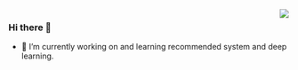 <img align="right" src="https://github-readme-stats.vercel.app/api?username=zhaocc1106&show_icons=true&icon_color=CE1D2D&text_color=718096&bg_color=ffffff&hide_title=true" /> 

### Hi there 👋
- 🔭 I’m currently working on and learning recommended system and deep learning.

<!--
**zhaocc1106/zhaocc1106** is a ✨ _special_ ✨ repository because its `README.md` (this file) appears on your GitHub profile.

Here are some ideas to get you started:

- 🔭 I’m currently working on ...
- 🌱 I’m currently learning ...
- 👯 I’m looking to collaborate on ...
- 🤔 I’m looking for help with ...
- 💬 Ask me about ...
- 📫 How to reach me: ...
- 😄 Pronouns: ...
- ⚡ Fun fact: ...
-->
